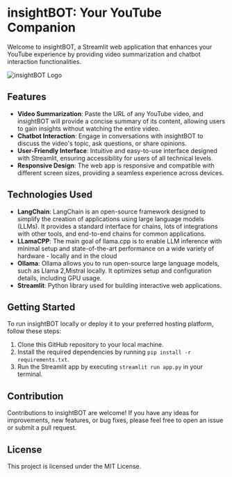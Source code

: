 # insightBOT: Your YouTube Companion

Welcome to insightBOT, a Streamlit web application that enhances your YouTube experience by providing video summarization and chatbot interaction functionalities.

![insightBOT Logo](link-to-logo)

## Features

- **Video Summarization**: Paste the URL of any YouTube video, and insightBOT will provide a concise summary of its content, allowing users to gain insights without watching the entire video.
- **Chatbot Interaction**: Engage in conversations with insightBOT to discuss the video's topic, ask questions, or share opinions.
- **User-Friendly Interface**: Intuitive and easy-to-use interface designed with Streamlit, ensuring accessibility for users of all technical levels.
- **Responsive Design**: The web app is responsive and compatible with different screen sizes, providing a seamless experience across devices.

## Technologies Used

- **LangChain**: LangChain is an open-source framework designed to simplify the creation of applications using large language models (LLMs). It provides a standard interface for chains, lots of integrations with other tools, and end-to-end chains for common applications.
- **LLamaCPP**: The main goal of llama.cpp is to enable LLM inference with minimal setup and state-of-the-art performance on a wide variety of hardware - locally and in the cloud
- **Ollama**: Ollama allows you to run open-source large language models, such as Llama 2,Mistral locally. It optimizes setup and configuration details, including GPU usage.
- **Streamlit**: Python library used for building interactive web applications.

## Getting Started

To run insightBOT locally or deploy it to your preferred hosting platform, follow these steps:

1. Clone this GitHub repository to your local machine.
2. Install the required dependencies by running `pip install -r requirements.txt`.
3. Run the Streamlit app by executing `streamlit run app.py` in your terminal.

## Contribution

Contributions to insightBOT are welcome! If you have any ideas for improvements, new features, or bug fixes, please feel free to open an issue or submit a pull request.

## License

This project is licensed under the MIT License.
